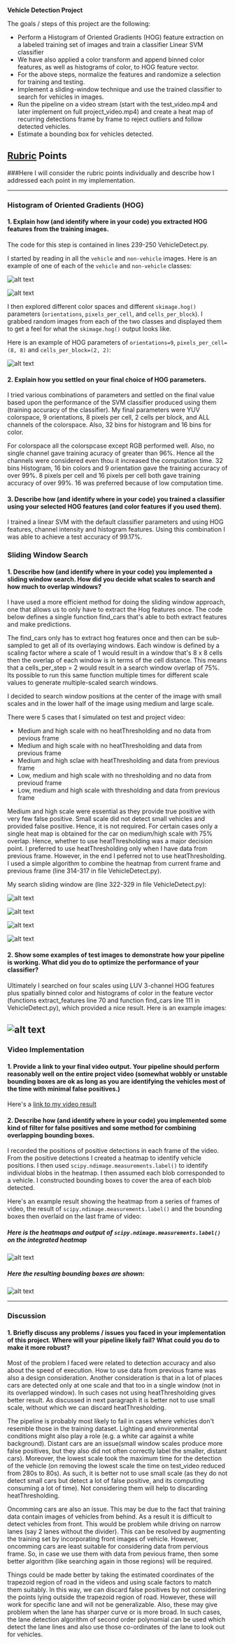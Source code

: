 **Vehicle Detection Project**

The goals / steps of this project are the following:

* Perform a Histogram of Oriented Gradients (HOG) feature extraction on a labeled training set of images and train a classifier Linear SVM classifier
* We have also applied a color transform and append binned color features, as well as histograms of color, to HOG feature vector. 
* For the above steps, normalize the features and randomize a selection for training and testing.
* Implement a sliding-window technique and use the trained classifier to search for vehicles in images.
* Run the pipeline on a video stream (start with the test_video.mp4 and later implement on full project_video.mp4) and create a heat map of recurring detections frame by frame to reject outliers and follow detected vehicles.
* Estimate a bounding box for vehicles detected.

[//]: # (Image References)
[image1]: ./examples/car.png
[image2]: ./examples/notCar.png
[image3]: ./examples/searchGrid0.jpg
[image4]: ./examples/searchGrid1.jpg
[image5]: ./examples/searchGrid2.jpg
[image6]: ./examples/searchGrid3.jpg
[image7]: ./examples/test1.jpg
[image8]: ./examples/heatLabel.jpg
[image9]: ./examples/final.jpg
[image10]: ./examples/HOG.jpg
[video1]: ./project_video.mp4

## [Rubric](https://review.udacity.com/#!/rubrics/513/view) Points
###Here I will consider the rubric points individually and describe how I addressed each point in my implementation.  

---

### Histogram of Oriented Gradients (HOG)

#### 1. Explain how (and identify where in your code) you extracted HOG features from the training images.

The code for this step is contained in lines 239-250 VehicleDetect.py.  

I started by reading in all the `vehicle` and `non-vehicle` images.  Here is an example of one of each of the `vehicle` and `non-vehicle` classes:

![alt text][image1]          

![alt text][image2]

I then explored different color spaces and different `skimage.hog()` parameters (`orientations`, `pixels_per_cell`, and `cells_per_block`).  I grabbed random images from each of the two classes and displayed them to get a feel for what the `skimage.hog()` output looks like.

Here is an example of HOG parameters of `orientations=9`, `pixels_per_cell=(8, 8)` and `cells_per_block=(2, 2)`:


![alt text][image10]

#### 2. Explain how you settled on your final choice of HOG parameters.

I tried various combinations of parameters and settled on the final value based upon the performance of the SVM classifier produced using them (training accuracy of the classifier). My final parameters were YUV colorspace, 9 orientations, 8 pixels per cell, 2 cells per block, and ALL channels of the colorspace. Also, 32 bins for histogram and 16 bins for color.

For colorspace all the colorspcase except RGB performed well. Also, no single channel gave training acuracy of greater than 96%. Hence all the channels were considered even thou it increased the computation time. 32 bins Histogram, 16 bin colors and 9 orientation gave the training accuracy of over 99%. 8 pixels per cell and 16 pixels per cell both gave training accuracy of over 99%. 16 was preferred because of low computation time.

#### 3. Describe how (and identify where in your code) you trained a classifier using your selected HOG features (and color features if you used them).

I trained a linear SVM with the default classifier parameters and using HOG features, channel intensity and histogram features. Using this combination I was able to achieve a test accuracy of 99.17%.

### Sliding Window Search

#### 1. Describe how (and identify where in your code) you implemented a sliding window search.  How did you decide what scales to search and how much to overlap windows?

I have used a more efficient method for doing the sliding window approach, one that allows us to only have to extract the Hog features once. The code below defines a single function find_cars that's able to both extract features and make predictions.

The find_cars only has to extract hog features once and then can be sub-sampled to get all of its overlaying windows. Each window is defined by a scaling factor where a scale of 1 would result in a window that's 8 x 8 cells then the overlap of each window is in terms of the cell distance. This means that a cells_per_step = 2 would result in a search window overlap of 75%. Its possible to run this same function multiple times for different scale values to generate multiple-scaled search windows.

I decided to search window positions at the center of the image with small scales and in the lower half of the image using medium and large scale.

There were 5 cases that I simulated on test and project video:
* Medium and high scale with no heatThresholding and no data from pevious frame
* Medium and high scale with no heatThresholding and data from previous frame
* Medium and high sclae with heatThresholding and data from previous frame
* Low, medium and high scale with no thresholding and no data from previoud frame
* Low, medium and high scale with thresholding and data from previous frame

Medium and high scale were essential as they provide true positive with very few false positive. Small scale did not detect small vehicles and provided false positive. Hence, it is not required. For certain cases only a single heat map is obtained for the car on medium/high scale with 75% overlap. Hence, whether to use heatThresholding was a major decision point. I preferred to use heatThresholding only when I have data from previous frame. However, in the end I peferred not to use heatThresholding. I used a simple algorithm to combine the heatmap from current frame and previous frame (line 314-317 in file VehicleDetect.py).

My search sliding window are (line 322-329 in file VehicleDetect.py):

![alt text][image3]

![alt text][image4]

![alt text][image5]

![alt text][image6]

#### 2. Show some examples of test images to demonstrate how your pipeline is working.  What did you do to optimize the performance of your classifier?

Ultimately I searched on four scales using LUV 3-channel HOG features plus spatially binned color and histograms of color in the feature vector (functions extract_features line 70 and function find_cars line 111 in VehicleDetect.py), which provided a nice result.  Here is an example images:

![alt text][image7]
---

### Video Implementation

#### 1. Provide a link to your final video output.  Your pipeline should perform reasonably well on the entire project video (somewhat wobbly or unstable bounding boxes are ok as long as you are identifying the vehicles most of the time with minimal false positives.)
Here's a [link to my video result](./project_video.mp4)


#### 2. Describe how (and identify where in your code) you implemented some kind of filter for false positives and some method for combining overlapping bounding boxes.

I recorded the positions of positive detections in each frame of the video.  From the positive detections I created a heatmap  to identify vehicle positions.  I then used `scipy.ndimage.measurements.label()` to identify individual blobs in the heatmap.  I then assumed each blob corresponded to a vehicle.  I constructed bounding boxes to cover the area of each blob detected. 

Here's an example result showing the heatmap from a series of frames of video, the result of `scipy.ndimage.measurements.label()` and the bounding boxes then overlaid on the last frame of video:

##### Here is the heatmaps  and output of `scipy.ndimage.measurements.label()` on the integrated heatmap

![alt text][image8]


##### Here the resulting bounding boxes are shown:
![alt text][image9]



---

### Discussion

#### 1. Briefly discuss any problems / issues you faced in your implementation of this project.  Where will your pipeline likely fail?  What could you do to make it more robust?

Most of the problem I faced were related to detection accuracy and also about the speed of execution. How to use data from previous frame was also a design consideration. Another consideration is that in a lot of places cars are detected only at one scale and that too in a single window (not in its overlapped window). In such cases not using heatThresholding gives better result. As discussed in next paragraph it is better not to use small scale, without which we can discard heatThresholding.

The pipeline is probably most likely to fail in cases where vehicles don't resemble those in the training dataset. Lighting and environmental conditions might also play a role (e.g. a white car against a white background). Distant cars are an issue(small window scales produce more false positives, but they also did not often correctly label the smaller, distant cars). Moreover, the lowest scale took the maximum time for the detection of the vehicle (on removing the lowest scale the time on test_video reduced from 280s to 80s). As such, it is better not to use small scale (as they do not detect small cars but detect a lot of false positive, and its computing consuming a lot of time). Not considering them will help to discarding heatThresholding.

Oncomming cars are also an issue. This may be due to the fact that training data contain images of vehicles from behind. As a result it is difficult to detect vehicles from front. This would be problem while driving on narrow lanes (say 2 lanes without the divider). This can be resolved by augmenting the training set by incorporating front images of vehicle. However, oncomming cars are least suitable for considering data from pervious frame. So, in case we use them with data from pevious frame, then some better algorithm (like searching again in those regions) will be required.

Things could be made better by taking the estimated coordinates of the trapezoid region of road in the videos and using scale factors to match them suitably. In this way, we can discard false positives by not considering the points lying outside the trapezoid region of road. However, these will work for specific lane and will not be generalizable. Also, these may give problem when the lane has sharper curve or is more broad. In such cases, the lane detection algorithm of second order polynomial can be used which detect the lane lines and also use those co-ordinates of the lane to look out for vehicles.

